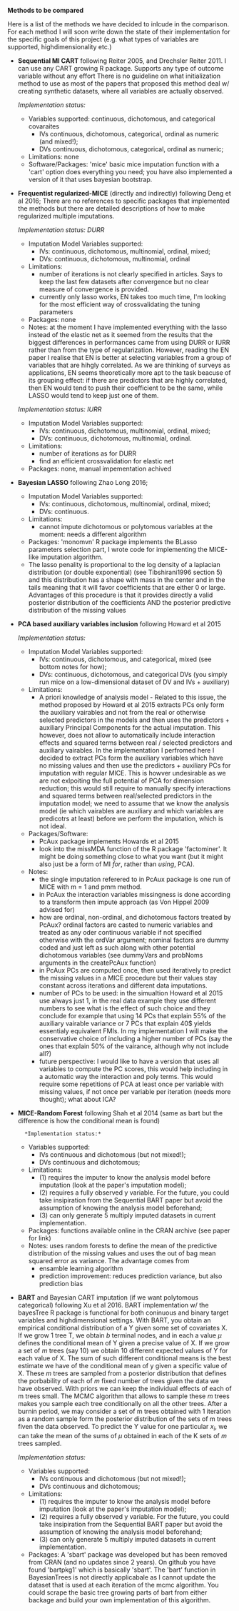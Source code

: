 **Methods to be compared**

Here is a list of the methods we have decided to inlcude in the comparison. 
For each method I will soon write down the state of their implementation
for the specific goals of this project (e.g. what types of variables are 
supported, highdimensionality etc.)

* **Sequential MI CART** following Reiter 2005, and Drechsler Reiter 2011.
	I can use any CART growing R package. Supports any type of outcome variable without any effort
	There is no guideline on what initialization method to use as most of the papers that proposed this method 
	deal w/ creating synthetic datasets, where all variables are actually observed.
	
	*Implementation status:*
	* Variables supported: continuous, dichotomous, and categorical covaraites
		* IVs continuous, dichotomous, categorical, ordinal as numeric (and mixed!);
		* DVs continuous, dichotomous, categorical, ordinal as numeric;
	* Limitations: none
	* Software/Packages: 'mice' basic mice imputation function with a 'cart' option does everything you need; 
	you have also implemented a version of it that uses bayesian bootstrap.

* **Frequentist regularized-MICE** (directly and indirectly) following Deng et al 2016;
	There are no references to specific packages that implemented the methods but there are detailed 
	descriptions of how to make regularized multiple imputations.
	
	*Implementation status: DURR*
	* Imputation Model Variables supported: 
		* IVs: continuous, dichotomous, multinomial, ordinal, mixed;
		* DVs: continuous, dichotomous, multinomial, ordinal
	* Limitations:
		* number of iterations is not clearly specified in articles. Says to keep the last few datasets after convergence
		  but no clear measure of convergence is provided.
		* currently only lasso works, EN takes too much time, I'm looking for the most efficient way of crossvalidating
		  the tuning parameters
	* Packages: none
	* Notes: at the moment I have implemented everything with the lasso instead of the elastic net as it seemed from the results
		that the biggest differences in performances came from using DURR or IURR rather than from the type of regularization.
		However, reading the EN paper I realise that EN is better at selecting variables from a group of variables that are 
		hihgly correlated. As we are thinking of surveys as applications, EN seems theoretically more apt to 
		the task beacuse of its grouping effect: if there are predictors that are highly correlated, then EN would tend to 
		push their coefficient to be the same, while LASSO would tend to keep just one of them. 

	*Implementation status: IURR*
	* Imputation Model Variables supported: 
		* IVs: continuous, dichotomous, multinomial, ordinal, mixed;
		* DVs: continuous, dichotomous, multinomial, ordinal.
	* Limitations:
		* number of iterations as for DURR
		* find an efficient crossvalidation for elastic net
	* Packages: none, manual impementation achived

* **Bayesian LASSO** following Zhao Long 2016;
	* Imputation Model Variables supported: 
		* IVs: continuous, dichotomous, multinomial, ordinal, mixed;
		* DVs: continuous.
	* Limitations:
		* cannot impute dichotomous or polytomous variables at the moment: needs a different algorithm 
	* Packages: 'monomvn' R package implements the BLasso parameters selection part, I wrote code for implementing the
		MICE-like imputation algorithm.
	* The lasso penality is proportional to the log density of a laplacian distribution (or double exponential) (see 
		Tibshirani1996 section 5) and this distribution has a shape with mass in the center and in the tails meaning
		that it will favor coefficients that are either 0 or large. Advantages of this procedure is that it provides
		directly a valid posterior distribution of the coefficients AND the posterior predictive distribution of the
		missing values

* **PCA based auxiliary variables inclusion** following Howard et al 2015
	
	*Implementation status:*
	* Imputation Model Variables supported: 
		* IVs: continuous, dichotomous, and categorical, mixed (see bottom notes for how);
		* DVs: continuous, dichotomous, and categorical DVs (you simply run mice on a
			low-dimensional dataset of DV and IVs + auxiliary)
	* Limitations:  
		* A priori knowledge of analysis model - Related to this issue, the method proposed by
		  Howard et al 2015 extracts PCs only form the auxiliary vairables and not from the real or otherwise
		  selected predictors in the models and then uses the predictors + auxiliary Principal Components for
		  the actual imputation. This however, does not allow to automatically include interaction effects and
		  squared terms between real / selected predictors and auxiliary vairables. In the implementation
		  I perfromed here I decided to extract PCs
		  form the auxiliary variables which have no missing values and then use the predictors + auxiliary PCs
		  for imputation with regular MICE. This is howver undesirable as we are not exlpoiting the full potential
		  of PCA for dimension reduction; this would still require to manually specify interactions and squared 
		  terms between real/selected predictors in the imputation model; we need to assume that we know the analysis 
		  model (ie which vairables are auxiliary and which variables are predicotrs at least) before we 
		  perform the imputation, which is not ideal.
	* Packages/Software: 
		* PcAux package implements Howards et al 2015
		* look into the missMDA function of the R package 'factominer'. It might be doing something close
		  to what you want (but it might also just be a form of MI *for*, rather than *using*, PCA).
	* Notes:
		* the single imputation referered to in PcAux package is one run of MICE with m = 1 and pmm method.
		* in PcAux the interaction variables missingness is done according to a transform then impute approach
		  (as Von Hippel 2009 advised for)
		* how are ordinal, non-ordinal, and dichotomous factors treated by PcAux? ordinal factors are casted to numeric
		  variables and treated as any oder continuous variable if not specified otherwise with the ordVar argument; 
		  nominal factors are dummy coded and just left as such along with other potential dichotomous variables (see 
		  dummyVars and probNoms arguments in the createPcAux function)
		* in PcAux PCs are computed once, then used iteratively to predict the missing values in a MICE procedure
		  but their values stay constant across iterations and different data imputations.
		* number of PCs to be used: in the simualtion Howard et al 2015 use always just 1, in the real data 
		  example they use different numbers to see what is the effect of such choice and they conclude for example
		  that using 14 PCs that explain 55% of the auxiliary vairable variance or 7 PCs that explain 40$ yields 
		  essentialy equivalent FMIs. In my implementation I will make the conservative choice of including a higher
		  number of PCs (say the ones that explain 50% of the vairance, although why not include all?)
		* future perspective: I would like to have a version that uses all variables to compute the PC scores, 
		  this would help including in a automatic way the interaction and poly terms. This would require some
		  repetitions of PCA at least once per variable with missing values, if not once per variable per 
		  iteration (needs more thought); what about ICA?

* **MICE-Random Forest** following Shah et al 2014 (same as bart but the difference is how the 
	conditional mean is found)

	 	*Implementation status:*
	* Variables supported: 
		* IVs continuous and dichotomous (but not mixed!);
		* DVs continuous and dichotomous;
	* Limitations: 		
		* (1) requires the imputer to know the analysis model before imputation (look at the paper's 
			imputation model);
		* (2) requires a fully observed y variable. For the future, you could take insipiration 
			from the Sequential BART paper but avoid the assumption of knowing the analysis model beforehand;
		* (3) can only generate 5 multiply imputed datasets in current implementation.
	* Packages: functions available online in the CRAN archive (see paper for link)
	* Notes: uses random forests to define the mean of the predictive distribution of the missing values and uses the
		out of bag mean squared error as variance. The advantage comes from
		* ensamble learning algorithm
		* prediction improvement: reduces prediction variance, but also prediction bias

* **BART** and Bayesian CART imputation (if we want polytomous categorical) following Xu et al 2016.
	BART implementation w/ the bayesTree R package is functional for both coninuous and binary 
	target variables and highdimensional settings.
	With BART, you obtain an empirical conditional distribution of a Y given some set of 
	covariates X. If we grow 1 tree T, we obtain *b* terminal nodes, and in each a value $\mu$ defines
	the conditional mean of Y given a precise value of X. If we grow a set of *m* trees (say 10) we
	obtain 10 different expected values of Y for each value of X. The sum of such different 
	conditional means is the best estimate we have of the conditional mean of y given a specific value
	of X. These *m* trees are sampled from a posterior distribution that defines the porbability of each 
	of *m* fixed number of trees given the data we have observed. With priors we can keep the individual 
	effects of each of m trees small. The MCMC algorithm that allows to sample these *m* trees makes you
	sample each tree conditionally on all the other trees. After a burnin period, we may consider a set of
	m trees obtained with 1 iteration as a random sample form the posterior distribution of the sets of m
	trees fiven the data observed. To predict the Y value for one particular $x_i$, we can take the mean 
	of the sums of $\mu$ obtained in each of the K sets of *m* trees sampled.

 	*Implementation status:*
	* Variables supported: 
		* IVs continuous and dichotomous (but not mixed!);
		* DVs continuous and dichotomous;
	* Limitations: 		
		* (1) requires the imputer to know the analysis model before imputation (look at the paper's 
			imputation model);
		* (2) requires a fully observed y variable. For the future, you could take insipiration 
			from the Sequential BART paper but avoid the assumption of knowing the analysis model beforehand;
		* (3) can only generate 5 multiply imputed datasets in current implementation.
	* Packages: A 'sbart' package was developed but has been removed from CRAN (and no updates since 2 years). 
		On github you have found 'bartpkg1' which is basically 'sbart'. The 'bart' function in BayesianTrees is 
		not directly applicabale as I cannot update the dataset that is used at each iteration of the mcmc
		algorithm. You could scrape the basic tree growing parts of bart from either backage and build 
		your own implementation of this algorithm.

		


